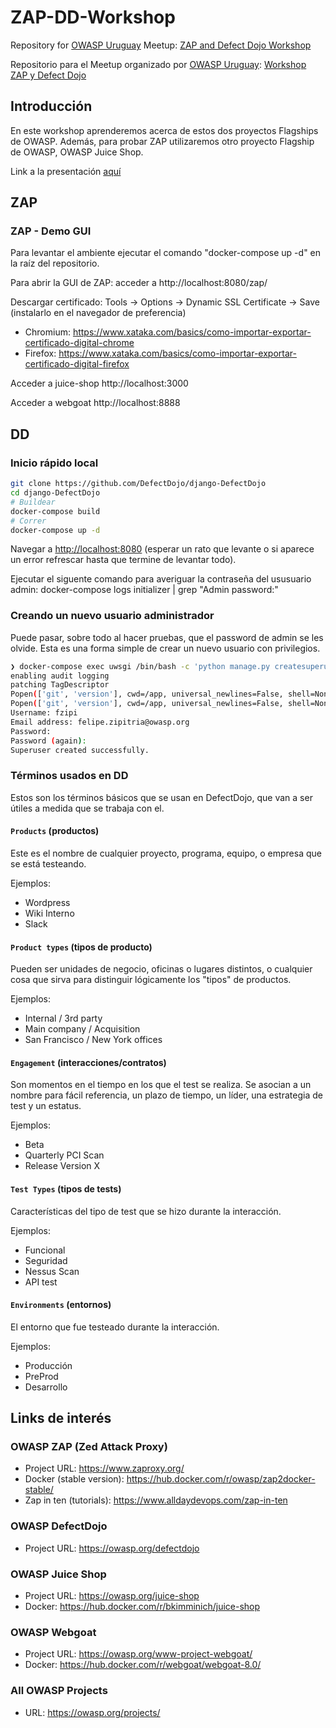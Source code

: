 # ZAP-DD-Workshop

Repository for [OWASP Uruguay](https://owasp.org/uruguay) Meetup: [ZAP and Defect Dojo Workshop]((https://www.meetup.com/es/OWASP-Uruguay-Chapter/events/272569351/))

Repositorio para el Meetup organizado por [OWASP Uruguay](https://owasp.org/uruguay): [Workshop ZAP y Defect Dojo](https://www.meetup.com/es/OWASP-Uruguay-Chapter/events/272569351/)

## Introducción
En este workshop aprenderemos acerca de estos dos proyectos Flagships de OWASP. Además, para probar ZAP utilizaremos otro proyecto Flagship de OWASP, OWASP Juice Shop.

Link a la presentación [aquí](https://docs.google.com/presentation/d/1qhvtCQTBHwQQ9NS7_VQZh8r67kC4DyQZCpTHqA7sy2w/edit?usp=sharing)

## ZAP

### ZAP - Demo GUI
Para levantar el ambiente ejecutar el comando "docker-compose up -d" en la raíz del repositorio.

Para abrir la GUI de ZAP: acceder a http://localhost:8080/zap/

Descargar certificado: Tools -> Options -> Dynamic SSL Certificate -> Save (instalarlo en el navegador de preferencia)
* Chromium: https://www.xataka.com/basics/como-importar-exportar-certificado-digital-chrome
* Firefox:  https://www.xataka.com/basics/como-importar-exportar-certificado-digital-firefox

Acceder a juice-shop http://localhost:3000

Acceder a webgoat http://localhost:8888
## DD
<!--
Para probar Defect Dojo puede hacerlo de alguna de las dos maneras a continuación:
### Demo Online
Ingresar al [ambiente de test](https://defectdojo.herokuapp.com/) con las siguiente crerdenciales.
* admin / defectdojo@demo#appsec
* product_manager / defectdojo@demo#product
-->
### Inicio rápido local
```sh
git clone https://github.com/DefectDojo/django-DefectDojo
cd django-DefectDojo
# Buildear
docker-compose build
# Correr
docker-compose up -d
```

Navegar a <http://localhost:8080> (esperar un rato que levante o si aparece un error refrescar hasta que termine de levantar todo).

Ejecutar el siguente comando para averiguar la contraseña del ususuario admin:
docker-compose logs initializer | grep "Admin password:" 

### Creando un nuevo usuario administrador

Puede pasar, sobre todo al hacer pruebas, que el password de admin se les olvide.
Esta es una forma simple de crear un nuevo usuario con privilegios.

```bash
❯ docker-compose exec uwsgi /bin/bash -c 'python manage.py createsuperuser'
enabling audit logging
patching TagDescriptor
Popen(['git', 'version'], cwd=/app, universal_newlines=False, shell=None, istream=None)
Popen(['git', 'version'], cwd=/app, universal_newlines=False, shell=None, istream=None)
Username: fzipi
Email address: felipe.zipitria@owasp.org
Password:
Password (again):
Superuser created successfully.
```

### Términos usados en DD

Estos son los términos básicos que se usan en DefectDojo, que van a ser útiles a medida que se trabaja con el.

#### `Products` (productos)

Este es el nombre de cualquier proyecto, programa, equipo, o empresa que se está testeando.

Ejemplos:
-  Wordpress
-  Wiki Interno
-  Slack

#### `Product types` (tipos de producto)

Pueden ser unidades de negocio, oficinas o lugares distintos, o cualquier cosa que sirva para distinguir lógicamente los "tipos" de productos.

Ejemplos:
-  Internal / 3rd party
-  Main company / Acquisition
-  San Francisco / New York offices

#### `Engagement` (interacciones/contratos)

Son momentos en el tiempo en los que el test se realiza. Se asocian a un nombre para fácil referencia, un plazo de tiempo, un líder, una estrategia de test y un estatus.

Ejemplos:
-  Beta
-  Quarterly PCI Scan
-  Release Version X

#### `Test Types` (tipos de tests)

Características del tipo de test que se hizo durante la interacción.

Ejemplos:
-  Funcional
-  Seguridad
-  Nessus Scan
-  API test

#### `Environments` (entornos)

El entorno que fue testeado durante la interacción.

Ejemplos:
-  Producción
-  PreProd
-  Desarrollo


## Links de interés
### OWASP ZAP (Zed Attack Proxy)
- Project URL: https://www.zaproxy.org/
- Docker (stable version): https://hub.docker.com/r/owasp/zap2docker-stable/
- Zap in ten (tutorials): https://www.alldaydevops.com/zap-in-ten

### OWASP DefectDojo
- Project URL: https://owasp.org/defectdojo

### OWASP Juice Shop
- Project URL: https://owasp.org/juice-shop
- Docker: https://hub.docker.com/r/bkimminich/juice-shop

### OWASP Webgoat
- Project URL: https://owasp.org/www-project-webgoat/
- Docker: https://hub.docker.com/r/webgoat/webgoat-8.0/

### All OWASP Projects
- URL: https://owasp.org/projects/
